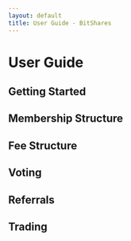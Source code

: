 ```yaml
---
layout: default
title: User Guide - BitShares
---
```


# User Guide

## Getting Started

## Membership Structure

## Fee Structure

## Voting

## Referrals

## Trading
